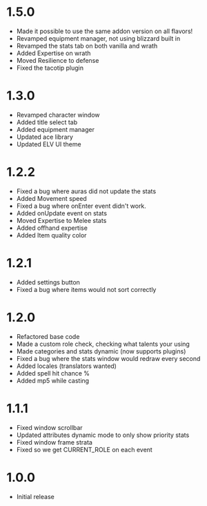 # 1.5.0

* Made it possible to use the same addon version on all flavors!
* Revamped equipment manager, not using blizzard built in
* Revamped the stats tab on both vanilla and wrath
* Added Expertise on wrath
* Moved Resilience to defense
* Fixed the tacotip plugin

# 1.3.0

* Revamped character window
* Added title select tab
* Added equipment manager
* Updated ace library
* Updated ELV UI theme

# 1.2.2

* Fixed a bug where auras did not update the stats
* Added Movement speed
* Fixed a bug where onEnter event didn't work.
* Added onUpdate event on stats
* Moved Expertise to Melee stats
* Added offhand expertise
* Added Item quality color

# 1.2.1

* Added settings button
* Fixed a bug where items would not sort correctly

# 1.2.0

* Refactored base code
* Made a custom role check, checking what talents your using
* Made categories and stats dynamic (now supports plugins)
* Fixed a bug where the stats window would redraw every second
* Added locales (translators wanted)
* Added spell hit chance %
* Added mp5 while casting

# 1.1.1

* Fixed window scrollbar
* Updated attributes dynamic mode to only show priority stats
* Fixed window frame strata
* Fixed so we get CURRENT_ROLE on each event

# 1.0.0

* Initial release